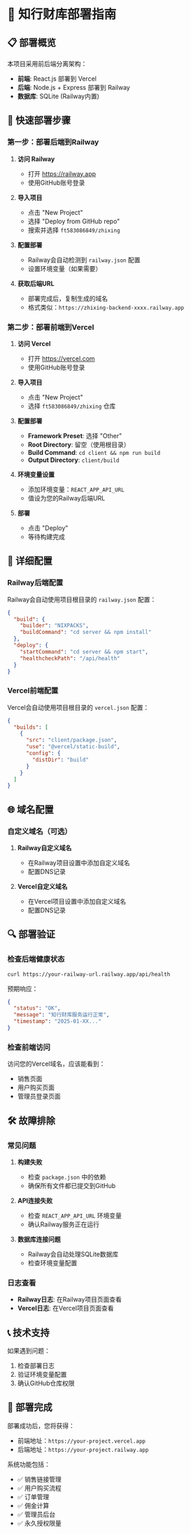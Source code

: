 # 🚀 知行财库部署指南

## 📋 部署概览

本项目采用前后端分离架构：
- **前端**: React.js 部署到 Vercel
- **后端**: Node.js + Express 部署到 Railway
- **数据库**: SQLite (Railway内置)

## 🎯 快速部署步骤

### 第一步：部署后端到Railway

1. **访问 Railway**
   - 打开 https://railway.app
   - 使用GitHub账号登录

2. **导入项目**
   - 点击 "New Project"
   - 选择 "Deploy from GitHub repo"
   - 搜索并选择 `ft583086849/zhixing`

3. **配置部署**
   - Railway会自动检测到 `railway.json` 配置
   - 设置环境变量（如果需要）

4. **获取后端URL**
   - 部署完成后，复制生成的域名
   - 格式类似：`https://zhixing-backend-xxxx.railway.app`

### 第二步：部署前端到Vercel

1. **访问 Vercel**
   - 打开 https://vercel.com
   - 使用GitHub账号登录

2. **导入项目**
   - 点击 "New Project"
   - 选择 `ft583086849/zhixing` 仓库

3. **配置部署**
   - **Framework Preset**: 选择 "Other"
   - **Root Directory**: 留空（使用根目录）
   - **Build Command**: `cd client && npm run build`
   - **Output Directory**: `client/build`

4. **环境变量设置**
   - 添加环境变量：`REACT_APP_API_URL`
   - 值设为您的Railway后端URL

5. **部署**
   - 点击 "Deploy"
   - 等待构建完成

## 🔧 详细配置

### Railway后端配置

Railway会自动使用项目根目录的 `railway.json` 配置：

```json
{
  "build": {
    "builder": "NIXPACKS",
    "buildCommand": "cd server && npm install"
  },
  "deploy": {
    "startCommand": "cd server && npm start",
    "healthcheckPath": "/api/health"
  }
}
```

### Vercel前端配置

Vercel会自动使用项目根目录的 `vercel.json` 配置：

```json
{
  "builds": [
    {
      "src": "client/package.json",
      "use": "@vercel/static-build",
      "config": {
        "distDir": "build"
      }
    }
  ]
}
```

## 🌐 域名配置

### 自定义域名（可选）

1. **Railway自定义域名**
   - 在Railway项目设置中添加自定义域名
   - 配置DNS记录

2. **Vercel自定义域名**
   - 在Vercel项目设置中添加自定义域名
   - 配置DNS记录

## 🔍 部署验证

### 检查后端健康状态

```bash
curl https://your-railway-url.railway.app/api/health
```

预期响应：
```json
{
  "status": "OK",
  "message": "知行财库服务运行正常",
  "timestamp": "2025-01-XX..."
}
```

### 检查前端访问

访问您的Vercel域名，应该能看到：
- 销售页面
- 用户购买页面
- 管理员登录页面

## 🛠️ 故障排除

### 常见问题

1. **构建失败**
   - 检查 `package.json` 中的依赖
   - 确保所有文件都已提交到GitHub

2. **API连接失败**
   - 检查 `REACT_APP_API_URL` 环境变量
   - 确认Railway服务正在运行

3. **数据库连接问题**
   - Railway会自动处理SQLite数据库
   - 检查环境变量配置

### 日志查看

- **Railway日志**: 在Railway项目页面查看
- **Vercel日志**: 在Vercel项目页面查看

## 📞 技术支持

如果遇到问题：
1. 检查部署日志
2. 验证环境变量配置
3. 确认GitHub仓库权限

## 🎉 部署完成

部署成功后，您将获得：
- 前端地址：`https://your-project.vercel.app`
- 后端地址：`https://your-project.railway.app`

系统功能包括：
- ✅ 销售链接管理
- ✅ 用户购买流程
- ✅ 订单管理
- ✅ 佣金计算
- ✅ 管理员后台
- ✅ 永久授权限量 